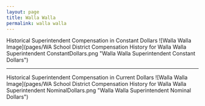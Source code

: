 ```yaml
---
layout: page
title: Walla Walla
permalink: walla walla
---
```



Historical Superintendent Compensation in Constant Dollars
![Walla Walla Image](pages/WA School District Compensation History for Walla Walla Superintendent ConstantDollars.png "Walla Walla Superintendent Constant Dollars")

___

Historical Superintendent Compensation in Current Dollars
![Walla Walla Image](pages/WA School District Compensation History for Walla Walla Superintendent NominalDollars.png "Walla Walla Superintendent Nominal Dollars")